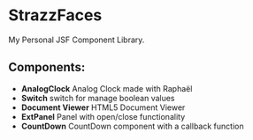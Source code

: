 StrazzFaces
===========

My Personal JSF Component Library.

Components:
-----------
* **AnalogClock** Analog Clock made with Raphaël
* **Switch** switch for manage boolean values
* **Document Viewer** HTML5 Document Viewer
* **ExtPanel** Panel with open/close functionality
* **CountDown** CountDown component with a callback function
